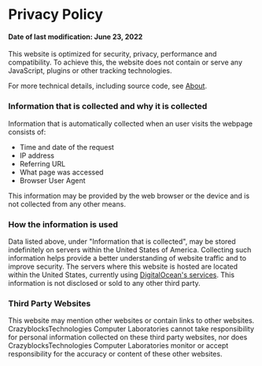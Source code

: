# Privacy Policy
#### Date of last modification: June 23, 2022

This website is optimized for security, privacy, performance and compatibility. To achieve this, the website does not contain or serve any JavaScript, plugins or other tracking technologies.

For more technical details, including source code, see [About](/about).

### Information that is collected and why it is collected</h3>
Information that is automatically collected when an user visits the webpage consists of:</p>

- Time and date of the request
- IP address
- Referring URL
- What page was accessed
- Browser User Agent

This information may be provided by the web browser or the device and is not collected from any other means.

### How the information is used
Data listed above, under "Information that is collected", may be stored indefinitely on servers within the United States of America. Collecting such information helps provide a better understanding of website traffic and to improve security. The servers where this website is hosted are located within the United States, currently using [DigitalOcean's services](https://www.digitalocean.com/). This information is not disclosed or sold to any other third party.

### Third Party Websites
This website may mention other websites or contain links to other websites. CrazyblocksTechnologies Computer Laboratories cannot take responsibility for personal information collected on these third party websites, nor does CrazyblocksTechnologies Computer Laboratories monitor or accept responsibility for the accuracy or content of these other websites.
